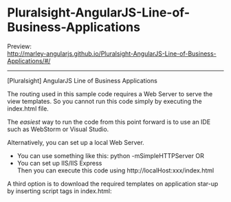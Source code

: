 Pluralsight-AngularJS-Line-of-Business-Applications
===================================================
Preview:  
http://marley-angularjs.github.io/Pluralsight-AngularJS-Line-of-Business-Applications/#/

____

[Pluralsight] AngularJS Line of Business Applications

  
  
The routing used in this sample code requires a Web Server to serve the view templates. So you cannot run this code simply by executing the index.html file.
  
The *easiest* way to run the code from this point forward is to use an IDE such as WebStorm or Visual Studio.
  
Alternatively, you can set up a local Web Server.  
- You can use something like this: python -mSimpleHTTPServer
OR  
- You can set up IIS/IIS Express  
Then you can execute this code using http://localHost:xxx/index.html  
  
A third option is to download the required templates on application star-up by inserting script tags in index.html:  
<script type="text/ng-template" src="app/welcomeView.html"></script>


